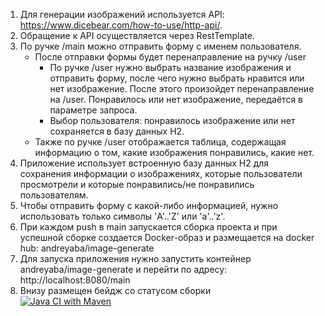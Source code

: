 1. Для генерации изображений используется API: https://www.dicebear.com/how-to-use/http-api/.
2. Обращение к API осуществляется через RestTemplate.
3. По ручке /main можно отправить форму с именем пользователя. 
	* После отправки формы будет перенаправление на ручку /user 
		* По ручке /user нужно выбрать название изображения и отправить форму, после чего нужно выбрать нравится или нет изображение. После этого произойдет перенаправление на /user. Понравилось или нет изображение, передаётся в параметре запроса. 
		* Выбор пользователя: понравилось изображение или нет сохраняется в базу данных H2. 
	* Также по ручке /user отображается таблица, содержащая информацию о том, какие изображения понравились, какие нет.    
4. Приложение использует встроенную базу данных H2 для сохранения информации о изображениях, которые пользователи просмотрели и которые понравились/не понравились пользователям.
5. Чтобы отправить форму с какой-либо информацией, нужно использовать только символы 'A'..'Z' или 'a'..'z'.
6. При каждом push в main запускается сборка проекта и при успешной сборке создается Docker-образ и размещается на docker hub: andreyaba/image-generate  
7. Для запуска приложения нужно запустить контейнер andreyaba/image-generate и перейти по адресу: http://localhost:8080/main
8. Внизу размещен бейдж со статусом сборки  
[![Java CI with Maven](https://github.com/AndreyAbackumov/Mem-Generation-Project/actions/workflows/ci.yml/badge.svg)](https://github.com/AndreyAbackumov/Mem-Generation-Project/actions/workflows/ci.yml)
